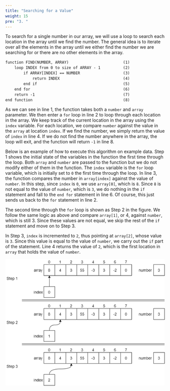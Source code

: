 ```yaml
---
title: "Searching for a Value"
weight: 15
pre: "3. "
---
```

To search for a single number in our array, we will use a loop to search each location in the array until we find the number. The general idea is to iterate over all the elements in the array until we either find the number we are searching for or there are no other elements in the array.

```tex
function FIND(NUMBER, ARRAY)						(1)
    loop INDEX from 0 to size of ARRAY - 1 			(2)
        if ARRAY[INDEX] == NUMBER					(3)
            return INDEX							(4)
        end if								        (5)
    end for									        (6)
    return -1								        (7)
end function									    (8)
```

As we can see in line 1, the function takes both a `number` and `array` parameter. We then enter a `for` loop in line 2 to loop through each location in the array. We keep track of the current location in the array using the `index` variable. For each location, we compare `number` against the value in the `array` at location `index`. If we find the number, we simply return the value of `index` in line 4.  If we do not find the number anywhere in the array, the loop will exit, and the function will return `-1` in line 8.

Below is an example of how to execute this algorithm on example data.  Step 1 shows the initial state of the variables in the function the first time through the loop. Both `array` and `number` are passed to the function but we do not modify either of them in the function. The `index` variable is the `for` loop variable, which is initially set to `0` the first time through the loop. In line 3, the function compares the number in `array[index]` against the value of `number`. In this step, since `index` is `0`, we use `array[0]`, which is `8`. Since `8` is not equal to the value of `number`, which is `3`, we do nothing in the `if` statement and fall to the `end for` statement in line 6. Of course, this just sends us back to the `for` statement in line 2.

The second time through the `for` loop is shown as Step 2 in the figure. We follow the same logic as above and compare `array[1]`, or 4, against `number`, which is still 3. Since these values are not equal, we skip the rest of the `if` statement and move on to Step 3. 

In Step 3, `index` is incremented to `2`, thus pointing at `array[2]`, whose value is `3`. Since this value is equal to the value of `number`, we carry out the `if` part of the statement. Line 4 returns the value of `2`, which is the first location in `array` that holds the value of `number`.

![Linear Search Diagram](/images/7/7.3.linear.png)
